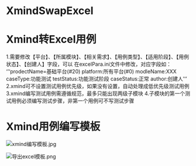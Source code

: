 # XmindSwapExcel
# Xmind转Excel用例
1.需要修改【平台】、【所属模块】、【相关需求】、【用例类型】、【适用阶段】、【用例状态】、【创建人】字段，可以
  在excelPara.ini文件中修改，对应字段如：
  ‘’‘prodectName=基础平台(#20)
     platform:所有平台(#0)
     modleName:XXX
     caseType:功能测试
     testStatus:功能测试阶段
     caseStatus:正常
     author:创建人’‘’
2.xmind可不设置测试用例优先级，如果没有设置，自动处理成低优先级测试用例
3.xmind编写测试用例需遵循规范，最多只能出现两级子模块
4.子模块的第一个测试用例必须编写测试步骤，非第一个用例可不写测试步骤

# Xmind用例编写模板

![xmind编写模板.jpg](xmind%B1%E0%D0%B4%C4%A3%B0%E5.jpg)


![导出excel模板.png](%B5%BC%B3%F6excel%C4%A3%B0%E5.png)
